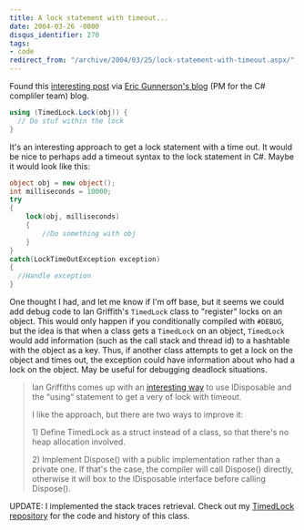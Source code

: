 ```yaml
---
title: A lock statement with timeout...
date: 2004-03-26 -0800
disqus_identifier: 270
tags:
- code
redirect_from: "/archive/2004/03/25/lock-statement-with-timeout.aspx/"
---
```


Found this [interesting post](http://www.interact-sw.co.uk/iangblog/2004/03/23/locking)
via [Eric Gunnerson's blog](http://blogs.msdn.com/b/ericgu/archive/2004/03/24/95743.aspx) 
(PM for the C# compliler team) blog.

```csharp
using (TimedLock.Lock(obj)) {
  // Do stuf within the lock
}
```

It's an interesting approach to get a lock statement with a time out. It
would be nice to perhaps add a timeout syntax to the lock statement in
C#. Maybe it would look like this:

```csharp
object obj = new object();
int milliseconds = 10000;
try
{
    lock(obj, milliseconds)
    {
    	//Do something with obj
    }
}
catch(LockTimeOutException exception)
{
  //Handle exception
}
```

One thought I had, and let me know if I'm off base, but it seems we
could add debug code to Ian Griffith's `TimedLock` class to "register"
locks on an object. This would only happen if you conditionally compiled
with `#DEBUG`, but the idea is that when a class gets a `TimedLock` on an
object, `TimedLock` would add information (such as the call stack and
thread id) to a hashtable with the object as a key. Thus, if another
class attempts to get a lock on the object and times out, the exception
could have information about who had a lock on the object. May be useful
for debugging deadlock situations.

> Ian Griffiths comes up with an [interesting
> way](http://www.interact-sw.co.uk/iangblog/2004/03/23/locking) to use
> IDisposable and the “using“ statement to get a very of lock with
> timeout.
>
> I like the approach, but there are two ways to improve it:
>
> ​1) Define TimedLock as a struct instead of a class, so that there's
> no heap allocation involved.
>
> ​2) Implement Dispose() with a public implementation rather than a
> private one. If that's the case, the compiler will call Dispose()
> directly, otherwise it will box to the IDisposable interface before
> calling Dispose().

UPDATE: I implemented the stack traces retrieval. Check out my [TimedLock repository](https://github.com/Haacked/TimedLock/) for the code and history of this class.
